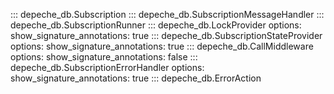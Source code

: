 ::: depeche_db.Subscription
::: depeche_db.SubscriptionMessageHandler
::: depeche_db.SubscriptionRunner
::: depeche_db.LockProvider
    options:
      show_signature_annotations: true
::: depeche_db.SubscriptionStateProvider
    options:
      show_signature_annotations: true
::: depeche_db.CallMiddleware
    options:
      show_signature_annotations: false
::: depeche_db.SubscriptionErrorHandler
    options:
      show_signature_annotations: true
::: depeche_db.ErrorAction
